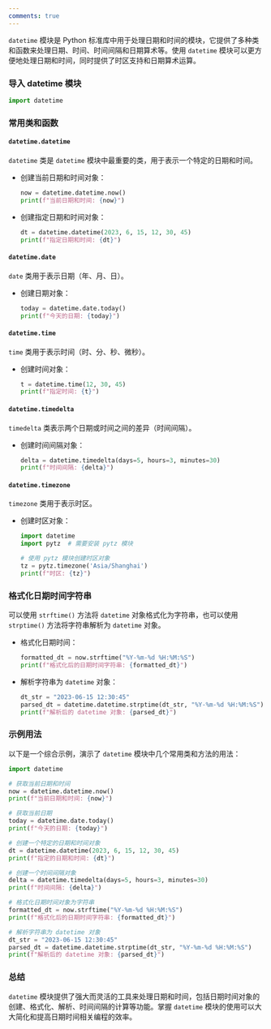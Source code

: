```yaml
---
comments: true
---
```


`datetime` 模块是 Python 标准库中用于处理日期和时间的模块，它提供了多种类和函数来处理日期、时间、时间间隔和日期算术等。使用 `datetime` 模块可以更方便地处理日期和时间，同时提供了时区支持和日期算术运算。

### 导入 datetime 模块

```python
import datetime
```

### 常用类和函数

#### `datetime.datetime`

`datetime` 类是 `datetime` 模块中最重要的类，用于表示一个特定的日期和时间。

- 创建当前日期和时间对象：

  ```python
  now = datetime.datetime.now()
  print(f"当前日期和时间: {now}")
  ```

- 创建指定日期和时间对象：

  ```python
  dt = datetime.datetime(2023, 6, 15, 12, 30, 45)
  print(f"指定日期和时间: {dt}")
  ```

#### `datetime.date`

`date` 类用于表示日期（年、月、日）。

- 创建日期对象：

  ```python
  today = datetime.date.today()
  print(f"今天的日期: {today}")
  ```

#### `datetime.time`

`time` 类用于表示时间（时、分、秒、微秒）。

- 创建时间对象：

  ```python
  t = datetime.time(12, 30, 45)
  print(f"指定时间: {t}")
  ```

#### `datetime.timedelta`

`timedelta` 类表示两个日期或时间之间的差异（时间间隔）。

- 创建时间间隔对象：

  ```python
  delta = datetime.timedelta(days=5, hours=3, minutes=30)
  print(f"时间间隔: {delta}")
  ```

#### `datetime.timezone`

`timezone` 类用于表示时区。

- 创建时区对象：

  ```python
  import datetime
  import pytz  # 需要安装 pytz 模块

  # 使用 pytz 模块创建时区对象
  tz = pytz.timezone('Asia/Shanghai')
  print(f"时区: {tz}")
  ```

### 格式化日期时间字符串

可以使用 `strftime()` 方法将 `datetime` 对象格式化为字符串，也可以使用 `strptime()` 方法将字符串解析为 `datetime` 对象。

- 格式化日期时间：

  ```python
  formatted_dt = now.strftime("%Y-%m-%d %H:%M:%S")
  print(f"格式化后的日期时间字符串: {formatted_dt}")
  ```

- 解析字符串为 `datetime` 对象：

  ```python
  dt_str = "2023-06-15 12:30:45"
  parsed_dt = datetime.datetime.strptime(dt_str, "%Y-%m-%d %H:%M:%S")
  print(f"解析后的 datetime 对象: {parsed_dt}")
  ```

### 示例用法

以下是一个综合示例，演示了 `datetime` 模块中几个常用类和方法的用法：

```python
import datetime

# 获取当前日期和时间
now = datetime.datetime.now()
print(f"当前日期和时间: {now}")

# 获取当前日期
today = datetime.date.today()
print(f"今天的日期: {today}")

# 创建一个特定的日期和时间对象
dt = datetime.datetime(2023, 6, 15, 12, 30, 45)
print(f"指定的日期和时间: {dt}")

# 创建一个时间间隔对象
delta = datetime.timedelta(days=5, hours=3, minutes=30)
print(f"时间间隔: {delta}")

# 格式化日期时间对象为字符串
formatted_dt = now.strftime("%Y-%m-%d %H:%M:%S")
print(f"格式化后的日期时间字符串: {formatted_dt}")

# 解析字符串为 datetime 对象
dt_str = "2023-06-15 12:30:45"
parsed_dt = datetime.datetime.strptime(dt_str, "%Y-%m-%d %H:%M:%S")
print(f"解析后的 datetime 对象: {parsed_dt}")
```

### 总结

`datetime` 模块提供了强大而灵活的工具来处理日期和时间，包括日期时间对象的创建、格式化、解析、时间间隔的计算等功能。掌握 `datetime` 模块的使用可以大大简化和提高日期时间相关编程的效率。